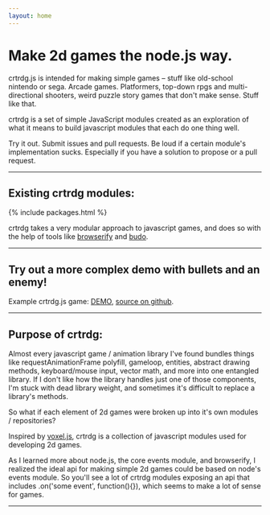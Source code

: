 ```yaml
---
layout: home
---
```


# Make 2d games the node.js way.
crtrdg.js is intended for making simple games – stuff like old-school nintendo or sega. Arcade games. Platformers, top-down rpgs and multi-directional shooters, weird puzzle story games that don't make sense. Stuff like that.

crtrdg is a set of simple JavaScript modules created as an exploration of what it means to build javascript modules that each do one thing well.

Try it out. Submit issues and pull requests. Be loud if a certain module's implementation sucks. Especially if you have a solution to propose or a pull request.

---

## Existing crtrdg modules:

{% include packages.html %}

crtrdg takes a very modular approach to javascript games, and does so with the help of tools like [browserify](http://github.com/substack/browserify) and [budo](https://npmjs.com/budo).

---

## Try out a more complex demo with bullets and an enemy!

Example crtrdg.js game: [DEMO](http://sethvincent.github.io/example-crtrdg-game/), [source on github](https://github.com/sethvincent/example-crtrdg-game).

---

## Purpose of crtrdg:
Almost every javascript game / animation library I've found bundles things like requestAnimationFrame polyfill, gameloop, entities, abstract drawing methods, keyboard/mouse input, vector math, and more into one entangled library. If I don't like how the library handles just one of those components, I'm stuck with dead library weight, and sometimes it's difficult to replace a library's methods.

So what if each element of 2d games were broken up into it's own modules / repositories?

Inspired by <a href="http://voxeljs.com" target="_blank">voxel.js</a>, crtrdg is a collection of javascript modules used for developing 2d games.

As I learned more about node.js, the core events module, and browserify, I realized the ideal api for making simple 2d games could be based on node's events module. So you'll see a lot of crtrdg modules exposing an api that includes .on('some event', function(){}), which seems to make a lot of sense for games.
  
---
